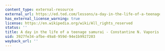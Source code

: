 ```yaml
---
content_type: external-resource
external_url: https://ed.ted.com/lessons/a-day-in-the-life-of-a-teenage-samurai-constantine-n-vaporis
has_external_license_warning: true
license: https://en.wikipedia.org/wiki/All_rights_reserved
status: ''
title: A day in the life of a teenage samurai - Constantine N. Vaporis
uid: 3927fe34-afbe-49a8-959d-94e1b9927203
wayback_url: ''
---
```

